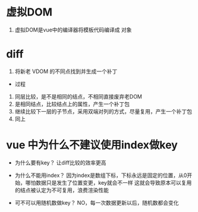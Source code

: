 # 虚拟DOM

1. 虚拟DOM是vue中的编译器将模板代码编译成 对象

# diff
1. 将新老 VDOM 的不同点找到并生成一个补丁

- 过程

1. 同层比较，是不是相同的结点，不相同直接废弃老DOM
2. 是相同结点，比较结点上的属性，产生一个补丁包
3. 继续比较下一层的子节点，采用双端对列的方式，尽量复用，产生一个补丁包
4. 同上

# vue 中为什么不建议使用index做key

- 为什么要有key？
让diff比较的效率更高

- 为什么不能用index？
因为index是数组下标，下标永远是固定的位置，从0开始，哪怕数据只是发生了位置变更，key就会不一样
这就会导致原本可以复用的结点被认定为不可复用，浪费渲染性能

- 可不可以用随机数做key？
NO，每一次数据更新以后，随机数都会变化
